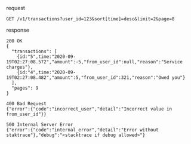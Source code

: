 request

    GET /v1/transactions?user_id=123&sort[time]=desc&limit=2&page=8

response

    200 OK
    {
      "transactions": [
        {id:"5",time:"2020-09-19T02:27:08.572","amount":-5,"from_user_id":null,"reason":"Service charges"},
        {id:"4",time:"2020-09-19T02:27:08.482","amount":5,"from_user_id":321,"reason":"Owed you"}
      ],
      "pages": 9
    }
    
    400 Bad Request
    {"error":{"code":"incorrect_user","detail":"Incorrect value in from_user_id"}}
    
    500 Internal Server Error
    {"error":{"code":"internal_error","detail":"Error without staktrace"},"debug":"<stacktrace if debug allowed>"}
